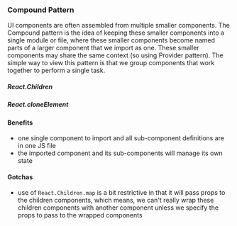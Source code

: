 ### Compound Pattern

UI components are often assembled from multiple smaller components.  The Compound pattern
is the idea of keeping these smaller components into a single module or file, where these
smaller components become named parts of a larger component that we import as one.  These
smaller components may share the same context (so using Provider pattern).  The simple
way to view this pattern is that we group components that work together to perform a
single task.

##### React.Children

##### React.cloneElement

#### Benefits
- one single component to import and all sub-component definitions are in one JS file
- the imported component and its sub-components will manage its own state

#### Gotchas
- use of `React.Children.map` is a bit restrictive in that it will pass props to the 
children components, which means, we can't really wrap these children components
with another component unless we specify the props to pass to the wrapped 
components